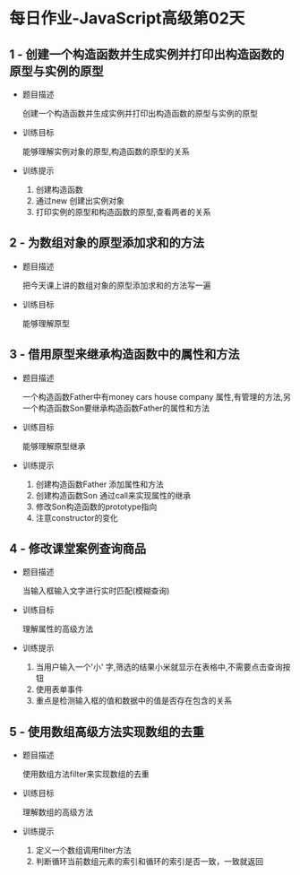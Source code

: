 # 每日作业-JavaScript高级第02天



## 1 - 创建一个构造函数并生成实例并打印出构造函数的原型与实例的原型

- 题目描述

   创建一个构造函数并生成实例并打印出构造函数的原型与实例的原型


- 训练目标

  能够理解实例对象的原型,构造函数的原型的关系

- 训练提示

    1. 创建构造函数
    2. 通过new 创建出实例对象
    3. 打印实例的原型和构造函数的原型,查看两者的关系



## 2 - 为数组对象的原型添加求和的方法

- 题目描述

  把今天课上讲的数组对象的原型添加求和的方法写一遍

- 训练目标

  能够理解原型

## 3 - 借用原型来继承构造函数中的属性和方法

- 题目描述

  一个构造函数Father中有money cars house company 属性,有管理的方法,另一个构造函数Son要继承构造函数Father的属性和方法


- 训练目标

  能够理解原型继承

- 训练提示

  1. 创建构造函数Father 添加属性和方法
  2. 创建构造函数Son 通过call来实现属性的继承
  3. 修改Son构造函数的prototype指向
  4. 注意constructor的变化



## 4 - 修改课堂案例查询商品

- 题目描述

  当输入框输入文字进行实时匹配(模糊查询) 

- 训练目标 

  理解属性的高级方法

- 训练提示

  1. 当用户输入一个'小' 字,筛选的结果小米就显示在表格中,不需要点击查询按钮
  2. 使用表单事件
  3. ​重点是检测输入框的值和数据中的值是否存在包含的关系 



## 5 - 使用数组高级方法实现数组的去重

- 题目描述

  使用数组方法filter来实现数组的去重

- 训练目标

  理解数组的高级方法

- 训练提示

  1. 定义一个数组调用filter方法
  2. 判断循环当前数组元素的索引和循环的索引是否一致，一致就返回

